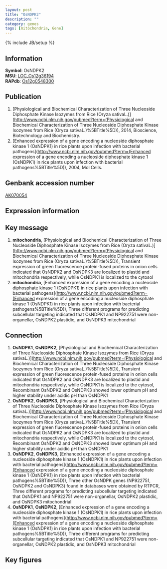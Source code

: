 ```yaml
---
layout: post
title: "OsNDPK2"
description: ""
category: genes
tags: [mitochondria, Gene]
---
```

{% include JB/setup %}

## Information
__Symbol__: OsNDPK2  
__MSU__: [LOC_Os12g36194](http://rice.plantbiology.msu.edu/cgi-bin/ORF_infopage.cgi?orf=LOC_Os12g36194)  
__RAPdb__: [Os12g0548300](http://rapdb.dna.affrc.go.jp/viewer/gbrowse_details/irgsp1?name=Os12g0548300)  

## Publication
1. [Physiological and Biochemical Characterization of Three Nucleoside Diphosphate Kinase Isozymes from Rice (Oryza sativaL.)](http://www.ncbi.nlm.nih.gov/pubmed?term=(Physiological and Biochemical Characterization of Three Nucleoside Diphosphate Kinase Isozymes from Rice (Oryza sativaL.)%5BTitle%5D)), 2014, Bioscience, Biotechnology and Biochemistry.
2. [Enhanced expression of a gene encoding a nucleoside diphosphate kinase 1 (OsNDPK1) in rice plants upon infection with bacterial pathogens](http://www.ncbi.nlm.nih.gov/pubmed?term=(Enhanced expression of a gene encoding a nucleoside diphosphate kinase 1 (OsNDPK1) in rice plants upon infection with bacterial pathogens%5BTitle%5D)), 2004, Mol Cells.

## Genbank accession number
[AK070054](http://www.ncbi.nlm.nih.gov/nuccore/AK070054)

## Expression information

## Key message
1. __mitochondria__, [Physiological and Biochemical Characterization of Three Nucleoside Diphosphate Kinase Isozymes from Rice (Oryza sativaL.)](http://www.ncbi.nlm.nih.gov/pubmed?term=(Physiological and Biochemical Characterization of Three Nucleoside Diphosphate Kinase Isozymes from Rice (Oryza sativaL.)%5BTitle%5D)),  Transient expression of green fluorescence protein-fused proteins in onion cells indicated that OsNDPK2 and OsNDPK3 are localized to plastid and mitochondria respectively, while OsNDPK1 is localized to the cytosol
2. __mitochondria__, [Enhanced expression of a gene encoding a nucleoside diphosphate kinase 1 (OsNDPK1) in rice plants upon infection with bacterial pathogens](http://www.ncbi.nlm.nih.gov/pubmed?term=(Enhanced expression of a gene encoding a nucleoside diphosphate kinase 1 (OsNDPK1) in rice plants upon infection with bacterial pathogens%5BTitle%5D)),  Three different programs for predicting subcellular targeting indicated that OsNDPK1 and NP922751 were non-organellar, OsNDPK2 plastidic, and OsNDPK3 mitochondrial

## Connection
1. __OsNDPK1__, __OsNDPK2__, [Physiological and Biochemical Characterization of Three Nucleoside Diphosphate Kinase Isozymes from Rice (Oryza sativaL.)](http://www.ncbi.nlm.nih.gov/pubmed?term=(Physiological and Biochemical Characterization of Three Nucleoside Diphosphate Kinase Isozymes from Rice (Oryza sativaL.)%5BTitle%5D)),  Transient expression of green fluorescence protein-fused proteins in onion cells indicated that OsNDPK2 and OsNDPK3 are localized to plastid and mitochondria respectively, while OsNDPK1 is localized to the cytosol, Recombinant OsNDPK2 and OsNDPK3 showed lower optimum pH and higher stability under acidic pH than OsNDPK1
2. __OsNDPK2__, __OsNDPK3__, [Physiological and Biochemical Characterization of Three Nucleoside Diphosphate Kinase Isozymes from Rice (Oryza sativaL.)](http://www.ncbi.nlm.nih.gov/pubmed?term=(Physiological and Biochemical Characterization of Three Nucleoside Diphosphate Kinase Isozymes from Rice (Oryza sativaL.)%5BTitle%5D)),  Transient expression of green fluorescence protein-fused proteins in onion cells indicated that OsNDPK2 and OsNDPK3 are localized to plastid and mitochondria respectively, while OsNDPK1 is localized to the cytosol, Recombinant OsNDPK2 and OsNDPK3 showed lower optimum pH and higher stability under acidic pH than OsNDPK1
3. __OsNDPK2__, __OsNDPK3__, [Enhanced expression of a gene encoding a nucleoside diphosphate kinase 1 (OsNDPK1) in rice plants upon infection with bacterial pathogens](http://www.ncbi.nlm.nih.gov/pubmed?term=(Enhanced expression of a gene encoding a nucleoside diphosphate kinase 1 (OsNDPK1) in rice plants upon infection with bacterial pathogens%5BTitle%5D)),  Three other OsNDPK genes (NP922751, OsNDPK2 and OsNDPK3) found in databases were obtained by RTPCR, Three different programs for predicting subcellular targeting indicated that OsNDPK1 and NP922751 were non-organellar, OsNDPK2 plastidic, and OsNDPK3 mitochondrial
4. __OsNDPK1__, __OsNDPK2__, [Enhanced expression of a gene encoding a nucleoside diphosphate kinase 1 (OsNDPK1) in rice plants upon infection with bacterial pathogens](http://www.ncbi.nlm.nih.gov/pubmed?term=(Enhanced expression of a gene encoding a nucleoside diphosphate kinase 1 (OsNDPK1) in rice plants upon infection with bacterial pathogens%5BTitle%5D)),  Three different programs for predicting subcellular targeting indicated that OsNDPK1 and NP922751 were non-organellar, OsNDPK2 plastidic, and OsNDPK3 mitochondrial

## Key figures


